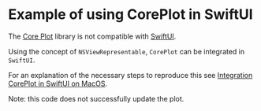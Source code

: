 # Example of using CorePlot in SwiftUI

The [Core Plot](https://github.com/core-plot/core-plot) library is not compatible with
[SwiftUI](https://developer.apple.com/tutorials/swiftui/).

Using the concept of `NSViewRepresentable`, `CorePlot` can be integrated in `SwiftUI`.

For an explanation of the necessary steps to reproduce this see [Integration CorePlot in SwiftUI on MacOS](https://fred.appelman.net/?p=156).

Note: this code does not successfully update the plot. 
